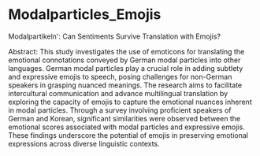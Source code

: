 # Modalparticles_Emojis
Modalpartikeln': Can Sentiments Survive Translation with Emojis? 

Abstract:
This study investigates the use of emoticons for translating the emotional connotations conveyed by German modal particles into other languages. German modal particles play a crucial role in adding subtlety and expressive emojis to speech, posing challenges for non-German speakers in grasping nuanced meanings. The research aims to facilitate intercultural communication and advance multilingual translation by exploring the capacity of emojis to capture the emotional nuances inherent in modal particles. Through a survey involving proficient speakers of German and Korean, significant similarities were observed between the emotional scores associated with modal particles and expressive emojis. These findings underscore the potential of emojis in preserving emotional expressions across diverse linguistic contexts.
